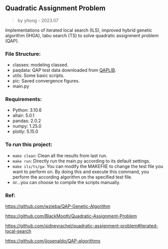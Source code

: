## Quadratic Assignment Problem

> by yitong - 2023.07

Implementations of iterated local search (ILS), improved hybrid genetic algorithm (IHGA), tabu search (TS) to solve quadratic assignment problem (QAP).

### File Structure:

- classes: modeling classed.
- paqdata: QAP test data downloaded from [QAPLIB](https://www.opt.math.tugraz.at/qaplib/inst.html).
- utils: Some basic scripts.
- pic: Saved convergence figures.
- main.py

### Requirements:

* Python: 3.10.6
* altair: 5.0.1
* pandas: 2.0.2
* numpy: 1.25.0
* plotly: 5.15.0

### To run this project:

* `make clean`: Clean all the results from last run.
* `make run`: Directly run the main.py according to its default settings.
* `make ils/ts/ga`: You can modify the MAKEFIlE to change the test file you want to perform on. By doing this and execute this command, you perform the according algorithm on the specified test file.
* or...you can choose to compile the scripts manually.

### Ref:

https://github.com/wzieba/QAP-Genetic-Algorithm

https://github.com/BlackMooth/Quadratic-Assignment-Problem

https://github.com/sidneyrachel/quadratic-assignment-problem#iterated-local-search

https://github.com/jjosenaldo/QAP-algorithms